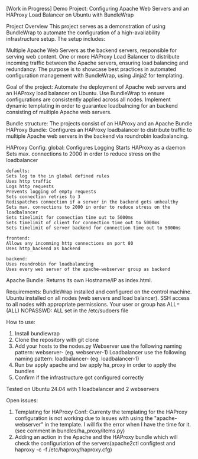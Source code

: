 [Work in Progress] Demo Project: Configuring Apache Web Servers and an HAProxy Load Balancer on Ubuntu with BundleWrap

Project Overview
This project serves as a demonstration of using BundleWrap to automate the configuration of a high-availability infrastructure setup. The setup includes:

Multiple Apache Web Servers as the backend servers, responsible for serving web content.
One or more HAProxy Load Balancer to distribute incoming traffic between the Apache servers, ensuring load balancing and redundancy.
The purpose is to showcase best practices in automated configuration management with BundleWrap, using Jinja2 for templating.

Goal of the project:
Automate the deployment of Apache web servers and an HAProxy load balancer on Ubuntu.
Use BundleWrap to ensure configurations are consistently applied across all nodes.
Implement dynamic templating in order to guarantee loadbalncing for an backend consisting of multiple Apache web servers.

Bundle structure:
The projects consist of an HAProxy and an Apache Bundle
HAProxy Bundle: Configures an HAProxy loadbalancer to distribute traffic to multiple Apache web servers in the backend via roundrobin loadbalancing.

HAProxy Config:
	global:
	Configures Logging
	Starts HAProxy as a daemon
	Sets max. connections to 2000 in order to reduce stress on the loadbalancer
	
	defaults:
	Sets log to the in global defined rules
	Uses http traffic
	Logs http requests
	Prevents logging of empty requests
	Sets connection retries to 3
	Redispatches connection if a server in the backend gets unhealthy
	Sets max. connections to 2000 in order to reduce stress on the loadbalancer
	Sets timelimit for connection time out to 5000ms
	Sets timelimit of client for connection time out to 5000ms
	Sets timelimit of server backend for connection time out to 5000ms
	
	frontend:
	Allows any incomming http connections on port 80
	Uses http_backend as backend
	
	backend:
	Uses roundrobin for loadbalancing
	Uses every web server of the apache-webserver group as backend

Apache Bundle: Returns its own Hostname/IP as index.html.

	 
Requirements:
BundleWrap installed and configured on the control machine.
Ubuntu installed on all nodes (web servers and load balancer).
SSH access to all nodes with appropriate permissions.
Your user or group has ALL=(ALL) NOPASSWD: ALL set in the /etc/sudoers file

How to use:
1. Install bundlewrap
2. Clone the repository with git clone
3. Add your hosts to the nodes.py
	Webserver use the following naming pattern: webserver-<number> (eg. webserver-1)
	Loadbalancer use the following naming pattern: loadbalancer-<number> (eg. loadbalancer-1)
4. Run bw apply apache and bw apply ha_proxy in order to apply the bundles
5. Confirm if the infrastructure got configured correctly

Tested on Ubuntu 24.04 with 1 loadbalancer and 2 webservers

Open issues:
1. Templating for HAProxy Conf:
Currenty the templating for the HAProxy configuration is not working due to issues with using the "apache-webserver" in the template.
I will fix the error when I have the time for it. (see comment in bundles/ha_proxy/items.py)
2. Adding an action in the Apache and the HAProxy bundle which will check the configuriation of the servers(apache2ctl configtest and haproxy -c -f /etc/haproxy/haproxy.cfg)

